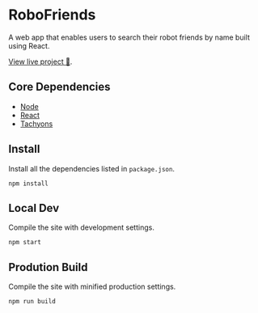 # RoboFriends

A web app that enables users to search their robot friends by name built using React.

[View live project 🤖](https://robofriends-gules.vercel.app).

## Core Dependencies

* [Node](https://nodejs.org/en)
* [React](https://react.dev/)
* [Tachyons](https://tachyons.io/)

## Install

Install all the dependencies listed in `package.json`.

```
npm install
```

## Local Dev 

Compile the site with development settings.

```
npm start
```

## Prodution Build

Compile the site with minified production settings.

```
npm run build
```

